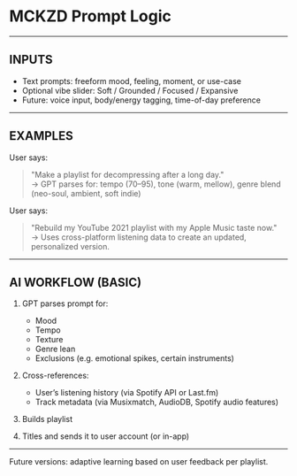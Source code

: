 # MCKZD Prompt Logic

---

## INPUTS

- Text prompts: freeform mood, feeling, moment, or use-case
- Optional vibe slider: Soft / Grounded / Focused / Expansive
- Future: voice input, body/energy tagging, time-of-day preference

---

## EXAMPLES

User says:  
> "Make a playlist for decompressing after a long day."  
→ GPT parses for: tempo (70–95), tone (warm, mellow), genre blend (neo-soul, ambient, soft indie)

User says:  
> "Rebuild my YouTube 2021 playlist with my Apple Music taste now."  
→ Uses cross-platform listening data to create an updated, personalized version.

---

## AI WORKFLOW (BASIC)

1. GPT parses prompt for:
   - Mood
   - Tempo
   - Texture
   - Genre lean
   - Exclusions (e.g. emotional spikes, certain instruments)

2. Cross-references:
   - User’s listening history (via Spotify API or Last.fm)
   - Track metadata (via Musixmatch, AudioDB, Spotify audio features)

3. Builds playlist
4. Titles and sends it to user account (or in-app)

---

Future versions: adaptive learning based on user feedback per playlist.
